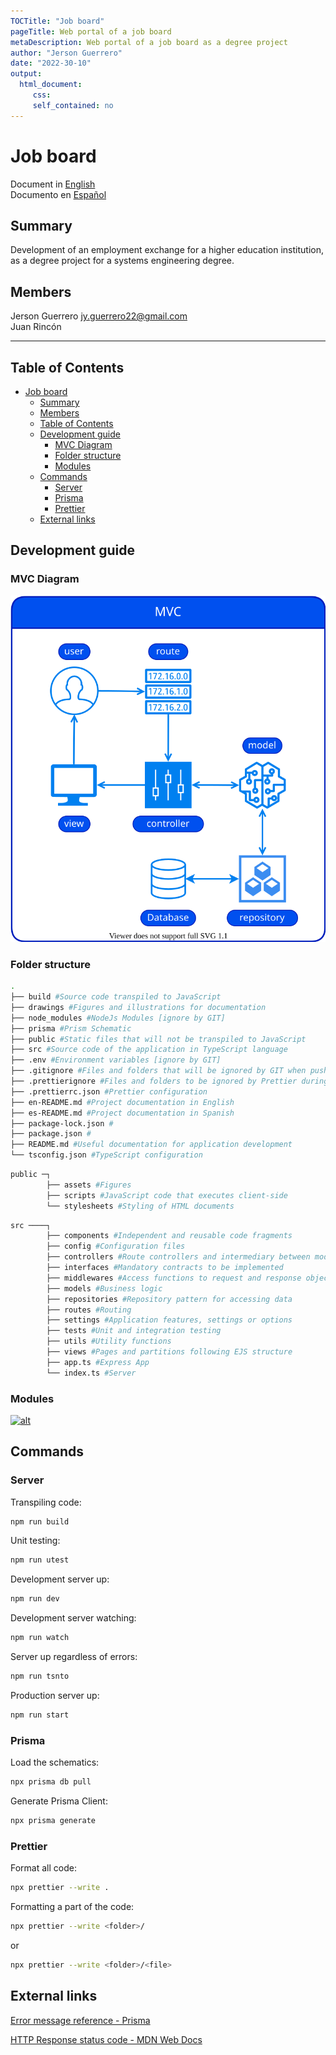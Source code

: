 ```yaml
---
TOCTitle: "Job board"
pageTitle: Web portal of a job board
metaDescription: Web portal of a job board as a degree project
author: "Jerson Guerrero"
date: "2022-30-10"
output: 
  html_document:
     css: 
     self_contained: no
---
```


# Job board

Document in [English](en-README.md)\
Documento en [Español](es-README.md)

## Summary

Development of an employment exchange for a higher education institution, as a degree project for a systems engineering degree.

## Members

Jerson Guerrero <jy.guerrero22@gmail.com>\
Juan Rincón

---

## Table of Contents

- [Job board](#job-board)
  - [Summary](#summary)
  - [Members](#members)
  - [Table of Contents](#table-of-contents)
  - [Development guide](#development-guide)
    - [MVC Diagram](#mvc-diagram)
    - [Folder structure](#folder-structure)
    - [Modules](#modules)
  - [Commands](#commands)
    - [Server](#server)
    - [Prisma](#prisma)
    - [Prettier](#prettier)
  - [External links](#external-links)

## Development guide

### MVC Diagram

![mvc](./drawings/MVC.svg)

### Folder structure

```bash
.
├── build #Source code transpiled to JavaScript
├── drawings #Figures and illustrations for documentation
├── node_modules #NodeJs Modules [ignore by GIT]
├── prisma #Prism Schematic
├── public #Static files that will not be transpiled to JavaScript
├── src #Source code of the application in TypeScript language
├── .env #Environment variables [ignore by GIT]
├── .gitignore #Files and folders that will be ignored by GIT when pushing code to remote repository
├── .prettierignore #Files and folders to be ignored by Prettier during project formatting
├── .prettierrc.json #Prettier configuration
├── en-README.md #Project documentation in English
├── es-README.md #Project documentation in Spanish
├── package-lock.json #
├── package.json #
├── README.md #Useful documentation for application development
└── tsconfig.json #TypeScript configuration
```
```bash
public ─┐
        ├── assets #Figures
        ├── scripts #JavaScript code that executes client-side
        └── stylesheets #Styling of HTML documents
```
```bash
src ────┐
        ├── components #Independent and reusable code fragments
        ├── config #Configuration files
        ├── controllers #Route controllers and intermediary between models and views
        ├── interfaces #Mandatory contracts to be implemented
        ├── middlewares #Access functions to request and response objects
        ├── models #Business logic
        ├── repositories #Repository pattern for accessing data
        ├── routes #Routing
        ├── settings #Application features, settings or options
        ├── tests #Unit and integration testing
        ├── utils #Utility functions
        ├── views #Pages and partitions following EJS structure
        ├── app.ts #Express App
        └── index.ts #Server
```

### Modules

[![alt](https://img.shields.io/badge/Express-%5E4.18.2-yellow)](https://expressjs.com/)

## Commands

### Server

Transpiling code:
```bash
npm run build
```
Unit testing:
```bash
npm run utest
```

Development server up:
```bash
npm run dev
```

Development server watching:
```bash
npm run watch
```

Server up regardless of errors:
```bash
npm run tsnto
```

Production server up:
```bash
npm run start
```

### Prisma

Load the schematics:
```bash
npx prisma db pull
```

Generate Prisma Client:
```bash
npx prisma generate
```

### Prettier

Format all code:

```bash
npx prettier --write .
```

Formatting a part of the code:

```bash
npx prettier --write <folder>/
```
or

```bash
npx prettier --write <folder>/<file>
```

## External links

[Error message reference - Prisma](https://www.prisma.io/docs/reference/api-reference/error-reference)

[HTTP Response status code - MDN Web Docs](https://developer.mozilla.org/en-US/docs/Web/HTTP/Status)